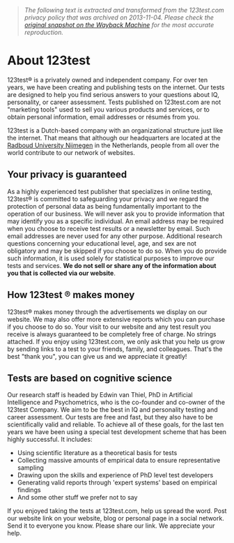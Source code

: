 > *The following text is extracted and transformed from the 123test.com privacy policy that was archived on 2013-11-04. Please check the [original snapshot on the Wayback Machine](https://web.archive.org/web/20131104212825id_/https%3A//www.123test.com/about_123test) for the most accurate reproduction.*

# About 123test

123test® is a privately owned and independent company. For over ten years, we have been creating and publishing tests on the internet. Our tests are designed to help you find serious answers to your questions about IQ, personality, or career assessment. Tests published on 123test.com are not "marketing tools" used to sell you various products and services, or to obtain personal information, email addresses or résumés from you.

123test is a Dutch-based company with an organizational structure just like the internet. That means that although our headquarters are located at the [Radboud University Nijmegen](http://www.ru.nl/) in the Netherlands, people from all over the world contribute to our network of websites.

## Your privacy is guaranteed

As a highly experienced test publisher that specializes in online testing, 123test® is committed to safeguarding your privacy and we regard the protection of personal data as being fundamentally important to the operation of our business. We will never ask you to provide information that may identify you as a specific individual. An email address may be required when you choose to receive test results or a newsletter by email. Such email addresses are never used for any other purpose. Additional research questions concerning your educational level, age, and sex are not obligatory and may be skipped if you choose to do so. When you do provide such information, it is used solely for statistical purposes to improve our tests and services. **We do not sell or share any of the information about you that is collected via our website**.

## How 123test ® makes money

123test® makes money through the advertisements we display on our website. We may also offer more extensive reports which you can purchase if you choose to do so. Your visit to our website and any test result you receive is always guaranteed to be completely free of charge. No strings attached. If you enjoy using 123test.com, we only ask that you help us grow by sending links to a test to your friends, family, and colleagues. That's the best "thank you", you can give us and we appreciate it greatly!

## Tests are based on cognitive science

Our research staff is headed by Edwin van Thiel, PhD in Artificial Intelligence and Psychometrics, who is the co-founder and co-owner of the 123test Company. We aim to be the best in IQ and personality testing and career assessment. Our tests are free and fast, but they also have to be scientifically valid and reliable. To achieve all of these goals, for the last ten years we have been using a special test development scheme that has been highly successful. It includes:

  * Using scientific literature as a theoretical basis for tests
  * Collecting massive amounts of empirical data to ensure representative sampling
  * Drawing upon the skills and experience of PhD level test developers
  * Generating valid reports through 'expert systems' based on empirical findings
  * And some other stuff we prefer not to say



  
If you enjoyed taking the tests at 123test.com, help us spread the word. Post our website link on your website, blog or personal page in a social network. Send it to everyone you know. Please share our link. We appreciate your help.

